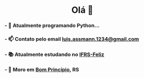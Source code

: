 <h1 align="center">Olá 👋</h1>


### - 🌱 Atualmente programando Python...
### - 📫 Contato pelo email [luis.assmann.1234@gmail.com](#)
### - 📚 Atualmente estudando no [IFRS-Feliz](https://ifrs.edu.br/feliz/)
### - 🏡 Moro em [Bom Princípio](https://www.google.com/search?q=bom+princ%C3%ADpio&oq=bom+princ%C3%ADpio&aqs=chrome..69i57j0l5j69i60.6396j0j7&sourceid=chrome&ie=UTF-8), RS
